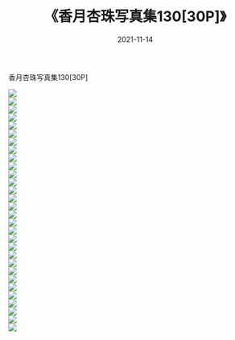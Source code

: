 ﻿---
layout: post
title:  《香月杏珠写真集130[30P]》
date:   2021-11-14
img: http://img.660000.xyz/Sharelink/性感/2021/香月杏珠写真集130[30P]/000.jpg
categories: [美女, 清纯, 唯美]
---

香月杏珠写真集130[30P]

  ![](http://img.660000.xyz/Sharelink/性感/2021/香月杏珠写真集130[30P]/001.jpg) <br> ![](http://img.660000.xyz/Sharelink/性感/2021/香月杏珠写真集130[30P]/002.jpg) <br> ![](http://img.660000.xyz/Sharelink/性感/2021/香月杏珠写真集130[30P]/003.jpg) <br> ![](http://img.660000.xyz/Sharelink/性感/2021/香月杏珠写真集130[30P]/004.jpg) <br> ![](http://img.660000.xyz/Sharelink/性感/2021/香月杏珠写真集130[30P]/005.jpg) <br> ![](http://img.660000.xyz/Sharelink/性感/2021/香月杏珠写真集130[30P]/006.jpg) <br> ![](http://img.660000.xyz/Sharelink/性感/2021/香月杏珠写真集130[30P]/007.jpg) <br> ![](http://img.660000.xyz/Sharelink/性感/2021/香月杏珠写真集130[30P]/008.jpg) <br> ![](http://img.660000.xyz/Sharelink/性感/2021/香月杏珠写真集130[30P]/009.jpg) <br> ![](http://img.660000.xyz/Sharelink/性感/2021/香月杏珠写真集130[30P]/010.jpg) <br> ![](http://img.660000.xyz/Sharelink/性感/2021/香月杏珠写真集130[30P]/011.jpg) <br> ![](http://img.660000.xyz/Sharelink/性感/2021/香月杏珠写真集130[30P]/012.jpg) <br> ![](http://img.660000.xyz/Sharelink/性感/2021/香月杏珠写真集130[30P]/013.jpg) <br> ![](http://img.660000.xyz/Sharelink/性感/2021/香月杏珠写真集130[30P]/014.jpg) <br> ![](http://img.660000.xyz/Sharelink/性感/2021/香月杏珠写真集130[30P]/015.jpg) <br> ![](http://img.660000.xyz/Sharelink/性感/2021/香月杏珠写真集130[30P]/016.jpg) <br> ![](http://img.660000.xyz/Sharelink/性感/2021/香月杏珠写真集130[30P]/017.jpg) <br> ![](http://img.660000.xyz/Sharelink/性感/2021/香月杏珠写真集130[30P]/018.jpg) <br> ![](http://img.660000.xyz/Sharelink/性感/2021/香月杏珠写真集130[30P]/019.jpg) <br> ![](http://img.660000.xyz/Sharelink/性感/2021/香月杏珠写真集130[30P]/020.jpg) <br> ![](http://img.660000.xyz/Sharelink/性感/2021/香月杏珠写真集130[30P]/021.jpg) <br> ![](http://img.660000.xyz/Sharelink/性感/2021/香月杏珠写真集130[30P]/022.jpg) <br> ![](http://img.660000.xyz/Sharelink/性感/2021/香月杏珠写真集130[30P]/023.jpg) <br> ![](http://img.660000.xyz/Sharelink/性感/2021/香月杏珠写真集130[30P]/024.jpg) <br> ![](http://img.660000.xyz/Sharelink/性感/2021/香月杏珠写真集130[30P]/025.jpg) <br> ![](http://img.660000.xyz/Sharelink/性感/2021/香月杏珠写真集130[30P]/026.jpg) <br> ![](http://img.660000.xyz/Sharelink/性感/2021/香月杏珠写真集130[30P]/027.jpg) <br> ![](http://img.660000.xyz/Sharelink/性感/2021/香月杏珠写真集130[30P]/028.jpg) <br> ![](http://img.660000.xyz/Sharelink/性感/2021/香月杏珠写真集130[30P]/029.jpg) <br> ![](http://img.660000.xyz/Sharelink/性感/2021/香月杏珠写真集130[30P]/030.jpg) <br>